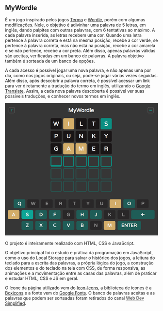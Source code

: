 ## MyWordle

É um jogo inspirado pelos jogos [Termo](https://term.ooo/) e [Wordle](https://www.nytimes.com/games/wordle/index.html), porém com algumas modificações. Nele, o objetivo é adivinhar uma palavra de 5 letras, em inglês, dando palpites com outras palavras, com 6 tentativas ao máximo. A cada palavra inserida, as letras recebem uma cor. Quando uma letra pertence à palavra correta e está na mesma posição, recebe a cor verde, se pertence à palavra correta, mas não está na posição, recebe a cor amarela e se não pertence, recebe a cor preta. Além disso, apenas palavras válidas são aceitas, verificadas em um banco de palavras. A palavra objetivo também é sorteada de um banco de opções. 

A cada acesso é possível jogar uma nova palavra, e não apenas uma por dia, como nos jogos originais, ou seja, pode-se jogar várias vezes seguidas. Além disso, após descobrir a palavra correta, é possível acessar um link para ver diretamente a tradução do termo em inglês, utilizando o [Google Translate](https://translate.google.com.br/?hl=pt-BR). Assim, a cada nova palavra descoberta é possível ver suas possíveis traduções, e conhecer novos termos em inglês.

![myWordle](images/myWordle.png)

O projeto é inteiramente realizado com HTML, CSS e JavaScript.

O objetivo principal foi o estudo e prática da programação em JavaScript, como o uso do Local Storage para salvar o histórico dos jogos, a leitura do teclado para a escrita das palavras, a própria lógica do jogo, a construção dos elementos e do teclado na tela com CSS, de forma responsiva, as animações e a movimentação entre as casas das palavras, além de praticar e estudar HTML, CSS e JS em geral.

O ícone da página utilizado vem do [Icon-Icons](https://icon-icons.com/pt/icone/palavra-mac/23563), a biblioteca de ícones é a [Boxicons](https://boxicons.com/) e a fonte vem do [Google Fonts](https://fonts.google.com/specimen/Varela+Round). O banco de palavras aceitas e as palavras que podem ser sorteadas foram retirados do canal [Web Dev Simplified](https://github.com/WebDevSimplified/wordle-clone).